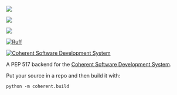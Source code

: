 [![](https://img.shields.io/pypi/v/coherent.build)](https://pypi.org/project/coherent.build)

![](https://img.shields.io/pypi/pyversions/coherent.build)

[![](https://github.com/coherent-oss/coherent.build/actions/workflows/main.yml/badge.svg)](https://github.com/coherent-oss/coherent.build/actions?query=workflow%3A%22tests%22)

[![Ruff](https://img.shields.io/endpoint?url=https://raw.githubusercontent.com/astral-sh/ruff/main/assets/badge/v2.json)](https://github.com/astral-sh/ruff)

[![Coherent Software Development System](https://img.shields.io/badge/coherent%20system-informational)](https://github.com/coherent-oss/system)

A PEP 517 backend for the [Coherent Software Development System](https://github.com/coherent-oss/system/blob/main/README.md).

Put your source in a repo and then build it with:

```
python -m coherent.build
```
